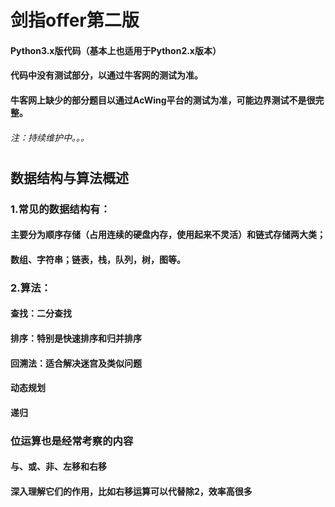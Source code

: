 # 剑指offer第二版 
#### Python3.x版代码（基本上也适用于Python2.x版本）
#### 代码中没有测试部分，以通过牛客网的测试为准。
#### 牛客网上缺少的部分题目以通过AcWing平台的测试为准，可能边界测试不是很完整。
###### 注：持续维护中。。。
#
#
## 数据结构与算法概述
### 1.常见的数据结构有：
#### 主要分为顺序存储（占用连续的硬盘内存，使用起来不灵活）和链式存储两大类；
#### 数组、字符串；链表，栈，队列，树，图等。

### 2.算法：
#### 查找：二分查找
#### 排序：特别是快速排序和归并排序
#### 回溯法：适合解决迷宫及类似问题
#### 动态规划
#### 递归

### 位运算也是经常考察的内容
#### 与、或、非、左移和右移
#### 深入理解它们的作用，比如右移运算可以代替除2，效率高很多
